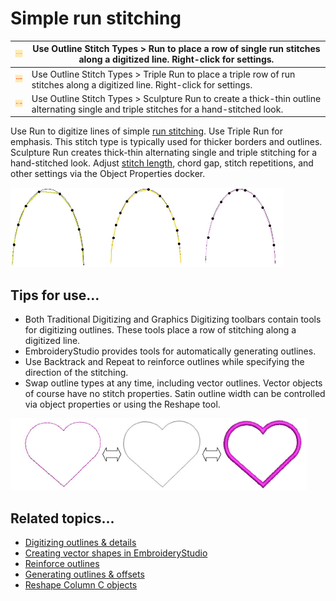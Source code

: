 # Simple run stitching

| ![Run.png](assets/Run.png)                             | Use Outline Stitch Types > Run to place a row of single run stitches along a digitized line. Right-click for settings.                   |
| ------------------------------------------------------ | ---------------------------------------------------------------------------------------------------------------------------------------- |
| ![TripleOutline.png](assets/TripleOutline.png)         | Use Outline Stitch Types > Triple Run to place a triple row of run stitches along a digitized line. Right-click for settings.            |
| ![SculptureOutlline.png](assets/SculptureOutlline.png) | Use Outline Stitch Types > Sculpture Run to create a thick-thin outline alternating single and triple stitches for a hand-stitched look. |

Use Run to digitize lines of simple [run stitching](../../glossary/glossary). Use Triple Run for emphasis. This stitch type is typically used for thicker borders and outlines. Sculpture Run creates thick-thin alternating single and triple stitching for a hand-stitched look. Adjust [stitch length](../../glossary/glossary#stitch-length), chord gap, stitch repetitions, and other settings via the Object Properties docker.

![stitches00002.png](assets/stitches00002.png)

## Tips for use...

- Both Traditional Digitizing and Graphics Digitizing toolbars contain tools for digitizing outlines. These tools place a row of stitching along a digitized line.
- EmbroideryStudio provides tools for automatically generating outlines.
- Use Backtrack and Repeat to reinforce outlines while specifying the direction of the stitching.
- Swap outline types at any time, including vector outlines. Vector objects of course have no stitch properties. Satin outline width can be controlled via object properties or using the Reshape tool.

![stitches00005.png](assets/stitches00005.png)

## Related topics...

- [Digitizing outlines & details](../input/Digitizing_outlines_details)
- [Creating vector shapes in EmbroideryStudio](../../Automatic/vectors/Creating_vector_shapes_in_EmbroideryStudio)
- [Reinforce outlines](../../Quality/quality/Reinforce_outlines)
- [Generating outlines & offsets](../../Modifying/productivity/Generating_outlines_offsets)
- [Reshape Column C objects](../../Modifying/reshape/Reshape_Column_C_objects)
